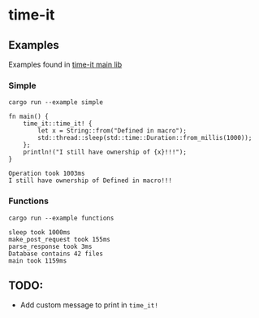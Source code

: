 # time-it

## Examples

Examples found in [time-it main lib](https://github.com/tStreichenberger/time-it/tree/main/time-it)

### Simple

```
cargo run --example simple
```

```
fn main() {
    time_it::time_it! {
        let x = String::from("Defined in macro");
        std::thread::sleep(std::time::Duration::from_millis(1000));
    };
    println!("I still have ownership of {x}!!!");
}
```
```
Operation took 1003ms
I still have ownership of Defined in macro!!!
```

### Functions

```
cargo run --example functions
```

```
sleep took 1000ms
make_post_request took 155ms
parse_response took 3ms
Database contains 42 files
main took 1159ms
```


## TODO:
* Add custom message to print in `time_it!`